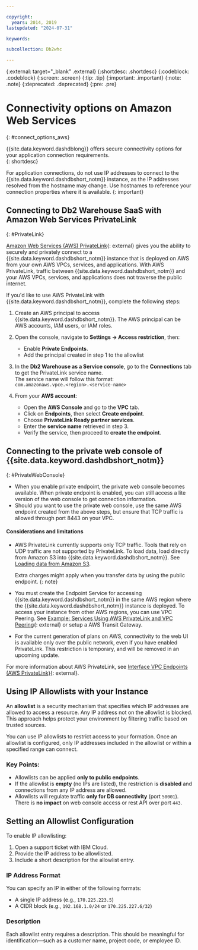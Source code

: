 ```yaml
---

copyright:
  years: 2014, 2019
lastupdated: "2024-07-31"

keywords:

subcollection: Db2whc

---
```


<!-- Attribute definitions --> 
{:external: target="_blank" .external}
{:shortdesc: .shortdesc}
{:codeblock: .codeblock}
{:screen: .screen}
{:tip: .tip}
{:important: .important}
{:note: .note}
{:deprecated: .deprecated}
{:pre: .pre}

# Connectivity options on Amazon Web Services
{: #connect_options_aws}

{{site.data.keyword.dashdblong}} offers secure connectivity options for your application connection requirements.  
{: shortdesc}

For application connections, do not use IP addresses to connect to the {{site.data.keyword.dashdbshort_notm}} instance, as the IP addresses resolved from the hostname may change. Use hostnames to reference your connection properties where it is available.
{: important}

## Connecting to Db2 Warehouse SaaS with Amazon Web Services PrivateLink
{: #PrivateLink}

[Amazon Web Services (AWS) PrivateLink](https://aws.amazon.com/privatelink/){: external} gives you the ability to securely and privately connect to a {{site.data.keyword.dashdbshort_notm}} instance that is deployed on AWS from your own AWS VPCs, services, and applications. With AWS PrivateLink, traffic between {{site.data.keyword.dashdbshort_notm}} and your AWS VPCs, services, and applications does not traverse the public internet.

If you'd like to use AWS PrivateLink with {{site.data.keyword.dashdbshort_notm}}, complete the following steps:

1. Create an AWS principal to access {{site.data.keyword.dashdbshort_notm}}. The AWS principal can be AWS accounts, IAM users, or IAM roles.

2. Open the console, navigate to **Settings → Access restriction**, then:
   - Enable **Private Endpoints**.
   - Add the principal created in step 1 to the allowlist
  
3. In the **Db2 Warehouse as a Service console**, go to the **Connections** tab to get the PrivateLink service name.  
   The service name will follow this format:  
   `com.amazonaws.vpce.<region>.<service-name>`

4. From your **AWS account**:
   - Open the **AWS Console** and go to the **VPC** tab.
   - Click on **Endpoints**, then select **Create endpoint**.
   - Choose **PrivateLink Ready partner services**.
   - Enter the **service name** retrieved in step 3.
   - Verify the service, then proceed to **create the endpoint**.


## Connecting to the private web console of {{site.data.keyword.dashdbshort_notm}}
{: #PrivateWebConsole}

- When you enable private endpoint, the private web console becomes available. When private endpoint is enabled, you can still access a lite version of the web console to get connection information.
- Should you want to use the private web console, use the same AWS endpoint created from the above steps, but ensure that TCP traffic is allowed through port 8443 on your VPC.
    

#### Considerations and limitations

- AWS PrivateLink currently supports only TCP traffic. Tools that rely on UDP traffic are not supported by PrivateLink. To load data, load directly from Amazon S3 into {{site.data.keyword.dashdbshort_notm}}. See [Loading data from Amazon S3](/docs/Db2whc?topic=Db2whc-load_s3).

  Extra charges might apply when you transfer data by using the public endpoint.
  {: note}

- You must create the Endpoint Service for accessing {{site.data.keyword.dashdbshort_notm}} in the same AWS region where the {{site.data.keyword.dashdbshort_notm}} instance is deployed. To access your instance from other AWS regions, you can use VPC Peering. See [Example: Services Using AWS PrivateLink and VPC Peering](https://docs.aws.amazon.com/vpc/latest/userguide/vpc-peer-region-example.html){: external} or setup a AWS Transit Gateway.

- For the current generation of plans on AWS, connectivity to the web UI is available only over the public network, even if you have enabled PrivateLink. This restriction is temporary, and will be removed in an upcoming update.

For more information about AWS PrivateLink, see [Interface VPC Endpoints (AWS PrivateLink)](https://docs.aws.amazon.com/vpc/latest/userguide/vpce-interface.html){: external}.

## Using IP Allowlists with your Instance

An **allowlist** is a security mechanism that specifies which IP addresses are allowed to access a resource. Any IP address not on the allowlist is blocked. This approach helps protect your environment by filtering traffic based on trusted sources.

You can use IP allowlists to restrict access to your formation. Once an allowlist is configured, only IP addresses included in the allowlist or within a specified range can connect.

### Key Points:
- Allowlists can be applied **only to public endpoints**.
- If the allowlist is **empty** (no IPs are listed), the restriction is **disabled** and connections from any IP address are allowed.
- Allowlists will regulate traffic **only for DB connectivity** (port `50001`). There is **no impact** on web console access or rest API over port `443`.

## Setting an Allowlist Configuration

To enable IP allowlisting:

1. Open a support ticket with IBM Cloud.
2. Provide the IP address to be allowlisted.
3. Include a short description for the allowlist entry.

### IP Address Format

You can specify an IP in either of the following formats:

- A single IP address (e.g., `170.225.223.5`)
- A CIDR block (e.g., `192.168.1.0/24` or `170.225.227.6/32`)

### Description

Each allowlist entry requires a description. This should be meaningful for identification—such as a customer name, project code, or employee ID.


